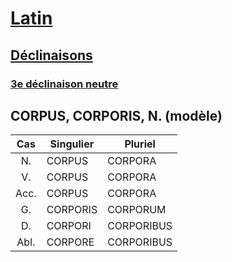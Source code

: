 # [Latin](../../../)
## [Déclinaisons](../../)
### [3e déclinaison neutre](../)
## CORPUS, CORPORIS, N. (modèle)

| Cas  | Singulier | Pluriel    |
| :--: | --------- | ---------- |
| N.   | CORPUS    | CORPORA    |
| V.   | CORPUS    | CORPORA    |
| Acc. | CORPUS    | CORPORA    |
| G.   | CORPORIS  | CORPORUM   |
| D.   | CORPORI   | CORPORIBUS |
| Abl. | CORPORE   | CORPORIBUS |
